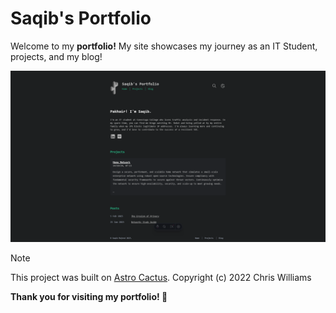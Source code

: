 # Saqib's Portfolio 

Welcome to my **portfolio!** My site showcases my journey as an IT Student, projects, and my blog!

![portfolio.png](https://github.com/saqibmaj/portfolio/blob/master/public/portfolio.png)

> [!NOTE]
> This project was built on [Astro Cactus](https://github.com/chrismwilliams/astro-theme-cactus). Copyright (c) 2022 Chris Williams

**Thank you for visiting my portfolio! 🎉**
